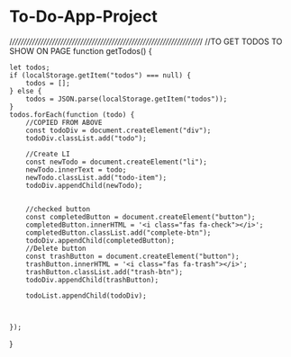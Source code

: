 # To-Do-App-Project
/*//////////////////////////////////////////////////////////////////*/
//TO GET TODOS TO SHOW ON PAGE
function getTodos() {
    
    let todos;
    if (localStorage.getItem("todos") === null) {
        todos = [];
    } else {
        todos = JSON.parse(localStorage.getItem("todos"));
    }
    todos.forEach(function (todo) {
        //COPIED FROM ABOVE
        const todoDiv = document.createElement("div");
        todoDiv.classList.add("todo");

        //Create LI
        const newTodo = document.createElement("li");
        newTodo.innerText = todo;
        newTodo.classList.add("todo-item");
        todoDiv.appendChild(newTodo);

       
        //checked button
        const completedButton = document.createElement("button");
        completedButton.innerHTML = '<i class="fas fa-check"></i>';
        completedButton.classList.add("complete-btn");
        todoDiv.appendChild(completedButton);
        //Delete button
        const trashButton = document.createElement("button");
        trashButton.innerHTML = '<i class="fas fa-trash"></i>';
        trashButton.classList.add("trash-btn");
        todoDiv.appendChild(trashButton);

        todoList.appendChild(todoDiv);



    });
}